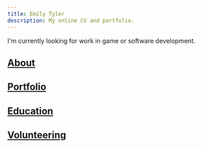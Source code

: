 ```yaml
---
title: Emily Tyler
description: My online CV and portfolio.
---
```


I'm currently looking for work in game or software development.

## [About](about.md)

## [Portfolio](portfolio.md)

## [Education](education.md)

## [Volunteering](volunteering.md)
